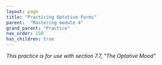 ```yaml
---
layout: page
title: "Practicing Optative Forms"
parent:  "Mastering module 4"
grand_parent: "Practice"
nav_order: 150
has_children: true
---
```



*This practice is for use with section 7.7, "The Optative Mood"*


